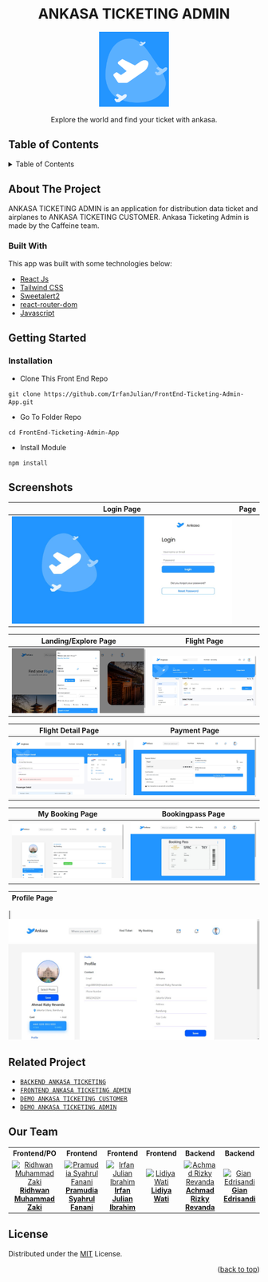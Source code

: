 <h1 align="center">ANKASA TICKETING ADMIN</h1>

<p align="center">
  <img height="150" src="https://github.com/Rdhwnzaki/FrontEnd-Ticketing-App/blob/dev-lidiya/ss/logo.png"  />
</p>
 <p align="center">
    Explore the world and find your ticket with ankasa.
  </p>

<!-- TABLE OF CONTENTS -->

## Table of Contents

<details>
  <summary>Table of Contents</summary>
  <ol>
    <li>
      <a href="#about-the-project">About The Project</a>
      <ul>
        <li><a href="#built-with">Built with</a></li>
      </ul>
    </li>
    <li>
      <a href="#getting-started">Getting Started</a>
      <ul>
        <li><a href="#installation">Installation</a></li>
      </ul>
    </li>
    <li><a href="#screenshots">Screenshots</a></li>
    <li><a href="#related-project">Related Project</a></li>
    <li><a href="#our-team">Our Team</a></li>
    <li><a href="#license">License</a></li>
  </ol>
</details>

## About The Project

ANKASA TICKETING ADMIN is an application for distribution data ticket and airplanes to ANKASA TICKETING CUSTOMER. Ankasa Ticketing Admin is made by the Caffeine team.

### Built With

This app was built with some technologies below:

- [React Js](https://reactjs.org)
- [Tailwind CSS](https://tailwindcss.com/)
- [Sweetalert2](https://www.npmjs.com/package/sweetalert2)
- [react-router-dom](https://www.npmjs.com/package/react-router-dom)
- [Javascript](https://www.javascript.com/)

<!-- GETTING STARTED -->

## Getting Started

### Installation

- Clone This Front End Repo

```
git clone https://github.com/IrfanJulian/FrontEnd-Ticketing-Admin-App.git
```

- Go To Folder Repo

```
cd FrontEnd-Ticketing-Admin-App
```

- Install Module

```
npm install
```

## Screenshots

| Login Page                                                                                              |Page                                                                                                         |
| ------------------------------------------------------------------------------------------------------- | ---------------------------------------------------------------------------------------------------------------------------- |
| ![Login](https://github.com/Rdhwnzaki/FrontEnd-Ticketing-App/blob/dev-lidiya/ss/login.jpg "Login Page") |

| Landing/Explore Page                                                                                                  | Flight Page                                                                                                |
| --------------------------------------------------------------------------------------------------------------------- | ---------------------------------------------------------------------------------------------------------- |
| ![Landing](https://github.com/Rdhwnzaki/FrontEnd-Ticketing-App/blob/dev-lidiya/ss/landing.jpg "Landing/Explore Page") | ![Flight](https://github.com/Rdhwnzaki/FrontEnd-Ticketing-App/blob/dev-lidiya/ss/flight.jpg "Flight Page") |

| Flight Detail Page                                                                                                              | Payment Page                                                                                                  |
| ------------------------------------------------------------------------------------------------------------------------------- | ------------------------------------------------------------------------------------------------------------- |
| ![Flight Detail](https://github.com/Rdhwnzaki/FrontEnd-Ticketing-App/blob/dev-lidiya/ss/detail_flight.jpg "Flight Detail Page") | ![Payment](https://github.com/Rdhwnzaki/FrontEnd-Ticketing-App/blob/dev-lidiya/ss/payment.jpg "Payment Page") |

| My Booking Page                                                                                                       | Bookingpass Page                                                                                                          |
| --------------------------------------------------------------------------------------------------------------------- | ------------------------------------------------------------------------------------------------------------------------- |
| ![My Booking](https://github.com/Rdhwnzaki/FrontEnd-Ticketing-App/blob/dev-lidiya/ss/mybooking.jpg "My Booking Page") | ![Bookingpass](https://github.com/Rdhwnzaki/FrontEnd-Ticketing-App/blob/dev-lidiya/ss/bookingpass.jpg "Bookingpass Page") |

| Profile Page |
| ------------ |

| ![Profile](https://github.com/Rdhwnzaki/FrontEnd-Ticketing-App/blob/dev-lidiya/ss/profile.jpg "Profile Page")

## Related Project

- [`BACKEND ANKASA TICKETING`](https://github.com/Rdhwnzaki/BackEnd-Ticketing-App)
- [`FRONTEND ANKASA TICKETING ADMIN`](https://github.com/IrfanJulian/FrontEnd-Ticketing-Admin-App.git)
- [`DEMO ANKASA TICKETING CUSTOMER`](https://caffeine-ankasa-tickecting.netlify.app)
- [`DEMO ANKASA TICKETING ADMIN`](https://ticketing-admin.up.railway.app)

## Our Team

<center>
  <table>
    <tr>
      <th>Frontend/PO</th>
      <th>Frontend</th>
      <th>Frontend</th>
      <th>Frontend</th>
      <th>Backend</th>
      <th>Backend</th>
    </tr>
    <tr>
      <td align="center">
        <a href="https://github.com/Rdhwnzaki">
          <img width="150" style="background-size: contain;" src="https://avatars.githubusercontent.com/u/114749223?v=4" alt="Ridhwan Muhammad Zaki"><br/>
          <b>Ridhwan Muhammad Zaki</b>
        </a>
      </td>
      <td align="center">
        <a href="https://github.com/Fanani23">
          <img width="150" src="https://avatars.githubusercontent.com/u/99703360?v=4" alt="Pramudia Syahrul Fanani"><br/>
          <b>Pramudia Syahrul Fanani</b>
        </a>
      </td>
      <td align="center">
        <a href="https://github.com/IrfanJulian">
          <img width="150" src="https://avatars.githubusercontent.com/u/103256648?v=4" alt="Irfan Julian Ibrahim"><br/>
          <b>Irfan Julian Ibrahim</b>
        </a>
      </td>
      <td align="center">
        <a href="https://github.com/Lidiya135">
          <img width="150" src="https://avatars.githubusercontent.com/u/105529138?v=4" alt="Lidiya Wati"><br/>
          <b>Lidiya Wati</b>
        </a>
      </td>
      <td align="center">
        <a href="https://github.com/RizRev">
          <img width="150" src="https://avatars.githubusercontent.com/u/114935602?v=4" alt="Achmad Rizky Revanda"><br/>
          <b>Achmad Rizky Revanda</b>
        </a>
      </td>
      <td align="center">
        <a href="https://github.com/giansandi025">
          <img width="150" src="https://avatars.githubusercontent.com/u/109684038?v=4" alt="Gian Edrisandi"><br/>
          <b>Gian Edrisandi</b>
        </a>
      </td>
    </tr>
  </table>
</center>

## License

Distributed under the [MIT](/LICENSE) License.

<p align="right">(<a href="#top">back to top</a>)</p>